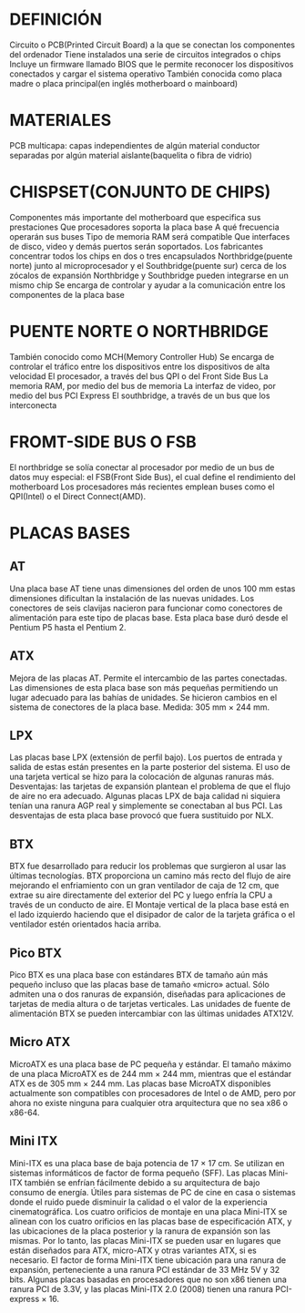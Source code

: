 # DEFINICIÓN
Circuito o PCB(Printed Circuit Board) a la que se conectan los componentes del ordenador
Tiene instalados una serie de circuitos integrados o chips
Incluye un firmware llamado BIOS que le permite reconocer los dispositivos conectados y cargar el sistema operativo
También conocida como placa madre o placa principal(en inglés motherboard o mainboard)

# MATERIALES
PCB multicapa: capas independientes de algún material conductor separadas por algún material aislante(baquelita o fibra de vidrio)

# CHISPSET(CONJUNTO DE CHIPS)
Componentes más importante del motherboard que especifica sus prestaciones
	Que procesadores soporta la placa base
	A qué frecuencia operarán sus buses
	Tipo de memoria RAM será compatible
	Que interfaces de disco, video y demás puertos serán soportados.
	Los fabricantes concentrar todos los  chips en dos o tres encapsulados
	Northbridge(puente norte) junto al microprocesador y el Southbridge(puente sur) cerca de los zócalos de expansión
	Northbridge y Southbridge pueden integrarse en un mismo chip
	Se encarga de controlar y ayudar a la comunicación entre los componentes de la placa base

# PUENTE NORTE O NORTHBRIDGE
También conocido como MCH(Memory Controller Hub)
Se encarga de controlar el tráfico entre los dispositivos entre los dispositivos de alta velocidad
	El procesador, a través del bus QPI o del Front Side Bus
	La memoria RAM, por medio del bus de memoria
	La interfaz de video, por medio del bus PCI Express
	El southbridge, a través de un bus que los interconecta	

# FROMT-SIDE BUS O FSB
El northbridge se solía conectar al procesador por medio de un bus de datos muy especial: el FSB(Front Side Bus), el cual define el rendimiento del motherboard
Los procesadores más recientes emplean buses como el QPI(Intel) o el Direct Connect(AMD).

# PLACAS BASES
## AT
Una placa base AT tiene unas dimensiones del orden de unos 100 mm estas dimensiones dificultan la instalación de las nuevas unidades. Los conectores de seis clavijas nacieron para funcionar como conectores de alimentación para este tipo de placas base. Esta placa base duró desde el Pentium P5 hasta el Pentium 2.

## ATX
Mejora de las placas AT. Permite el intercambio de las partes conectadas. Las dimensiones de esta placa base son más pequeñas permitiendo un lugar adecuado para las bahías de unidades. Se hicieron cambios en el sistema de conectores de la placa base. 
Medida: 305 mm × 244 mm.

## LPX
Las placas base LPX (extensión de perfil bajo). Los puertos de entrada y salida de estas están presentes en la parte posterior del sistema. El uso de una tarjeta vertical se hizo para la colocación de algunas ranuras más. Desventajas: las tarjetas de expansión plantean el problema de que el flujo de aire no era adecuado. Algunas placas LPX de baja calidad ni siquiera tenían una ranura AGP real y simplemente se conectaban al bus PCI. Las desventajas de esta placa base provocó que fuera sustituido por NLX.

## BTX
BTX fue desarrollado para reducir los problemas que surgieron al usar las últimas tecnologías. 
BTX proporciona un camino más recto del flujo de aire mejorando el enfriamiento con un gran ventilador de caja de 12 cm, que extrae su aire directamente del exterior del PC y luego enfría la CPU a través de un conducto de aire. El Montaje vertical de la placa base está en el lado izquierdo haciendo que el disipador de calor de la tarjeta gráfica o el ventilador estén orientados hacia arriba.

## Pico BTX
Pico BTX es una placa base con estándares BTX de tamaño aún más pequeño incluso que las placas base de tamaño «micro» actual. Sólo admiten una o dos ranuras de expansión, diseñadas para aplicaciones de tarjetas de media altura o de tarjetas verticales.
Las unidades de fuente de alimentación BTX se pueden intercambiar con las últimas unidades ATX12V.

## Micro ATX
MicroATX es una placa base de PC pequeña y estándar. El tamaño máximo de una placa MicroATX es de 244 mm × 244 mm, mientras que el estándar ATX es de 305 mm × 244 mm. Las placas base MicroATX disponibles actualmente son compatibles con procesadores de Intel o de AMD, pero por ahora no existe ninguna para cualquier otra arquitectura que no sea x86 o x86-64.

## Mini ITX
Mini-ITX es una placa base de baja potencia de 17 × 17 cm. Se utilizan en sistemas informáticos de factor de forma pequeño (SFF). Las placas Mini-ITX también se enfrían fácilmente debido a su arquitectura de bajo consumo de energía. Útiles para sistemas de PC de cine en casa o sistemas donde el ruido puede disminuir la calidad o el valor de la experiencia cinematográfica. Los cuatro orificios de montaje en una placa Mini-ITX se alinean con los cuatro orificios en las placas base de especificación ATX, y las ubicaciones de la placa posterior y la ranura de expansión son las mismas. Por lo tanto, las placas Mini-ITX se pueden usar en lugares que están diseñados para ATX, micro-ATX y otras variantes ATX, si es necesario. El factor de forma Mini-ITX tiene ubicación para una ranura de expansión, perteneciente a una ranura PCI estándar de 33 MHz 5V y 32 bits. Algunas placas basadas en procesadores que no son x86 tienen una ranura PCI de 3.3V, y las placas Mini-ITX 2.0 (2008) tienen una ranura PCI-express × 16.
